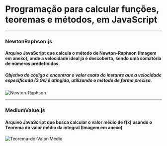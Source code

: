 # Programação para calcular funções, teoremas e métodos, em JavaScript
---
### NewtonRaphson.js
#### Arquivo JavaScript que calcula o método de Newton-Raphson (Imagem em anexo), onde a velocidade ideal já é descoberta, sendo uma somatória de números prédefinidos.  
##### Objetivo do código é encontrar o valor exato do instante que a velocidade especificada (3.9s) é atingida, utilizando o método de forma precisa.

![Newton-Raphson](https://i.ibb.co/qFWp40bd/Formula-para-o-metodo-de-Newton-Raphson.webp)

---
### MediumValue.js
#### Arquivo JavaScript que busca calcular o valor médio de f(x) usando o Teorema do valor médio da integral (Imagem em anexo)

![Teorema-do-Valor-Medio](https://i.ibb.co/JFFCYzMS/Screenshot-41.png)